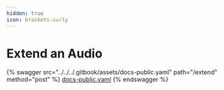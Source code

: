 ```yaml
---
hidden: true
icon: brackets-curly
---
```


# Extend an Audio

{% swagger src="../../../.gitbook/assets/docs-public.yaml" path="/extend" method="post" %}
[docs-public.yaml](../../../.gitbook/assets/docs-public.yaml)
{% endswagger %}
